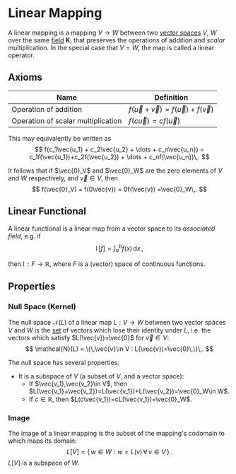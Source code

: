 Linear Mapping
==============
A linear mapping is a mapping $V\rightarrow W$ between two [vector spaces](vector-space.md) $V$, $W$ over the same [field](../field.md) $\bm{K}$, that preserves the operations of addition and _scalar_ multiplication. In the special case that $V=W$, the map is called a linear operator.

Axioms
------
| Name                               	| Definition                                     	|
|------------------------------------	|------------------------------------------------	|
| Operation of addition              	| $f(\vec{u}+\vec{v}) = f(\vec{u}) + f(\vec{v})$ 	|
| Operation of scalar multiplication 	| $f(c\vec{u}) = cf(\vec{u})$                    	|

This may equivalently be written as 
$$
    f(c_1\vec{u_1} + c_2\vec{u_2} + \dots + c_n\vec{u_n}) = c_1f(\vec{u_1})+c_2f(\vec{u_2}) + \dots + c_nf(\vec{u_n})\,.
$$

It follows that if $\vec{0}_V$ and $\vec{0}_W$ are the zero elements of $V$ and $W$ respectively, and $\vec{v}\in V$, then 
$$
    f(\vec{0}_V) = f(0\vec{v}) = 0f(\vec{v}) =\vec{0}_W\,.
$$

Linear Functional
-----------------
A linear functional is a linear map from a vector space to its _associated field_, e.g. if $$\operatorname{I}\mathopen{}\big[f\big]\mathclose{}=\int_a^bf(x)\,\mathrm{d}x\,,$$

then $\operatorname{I}: F\rightarrow \mathbb {R}$, where $F$ is a (vector) space of continuous functions.

Properties
----------
### Null Space (Kernel)
The null space $\mathcal{N}(L)$ of a linear map $L:V\rightarrow W$ between two vector spaces $V$ and $W$ is the [set](../set.md) of vectors which lose their identity under $L$, i.e. the vectors which satisfy $L(\vec{v})=\vec{0}$ for $\vec{v}\in V$:
$$
\mathcal{N}(L) = \{\,\vec{v}\in V : L(\vec{v})=\vec{0}\,\}\,.
$$

The null space has several properties:
* It is a subspace of $V$ (a subset of $V$, and a vector space):  
  * If $\vec{v_1},\vec{v_2}\in V$, then $L(\vec{v_1}+\vec{v_2})=L(\vec{v_1})+L(\vec{v_2})=\vec{0}_W\in W$.
  * If $c\in \mathbb{R}$, then $L(c\vec{v_1})=cL(\vec{v_1})=\vec{0}_W$.
  

### Image 
The image of a linear mapping is the subset of the mapping's codomain to which maps its domain:
$$
L[V] = \{\,w\in W : w=L(v) \,\forall\, v \in V\,\}\,.
$$
$L[V]$ is a subspace of $W$.